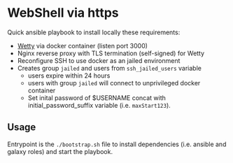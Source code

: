 # WebShell via https
Quick ansible playbook to install locally these requirements:
- [Wetty](https://github.com/butlerx/wetty) via docker container (listen port 3000)
- Nginx reverse proxy with TLS termination (self-signed) for Wetty
- Reconfigure SSH to use docker as an jailed environment
- Creates group `jailed` and users from `ssh_jailed_users` variable
    - users expire within 24 hours
    - users with group `jailed` will connect to unprivileged docker container
    - Set inital password of $USERNAME concat with initial_password_suffix variable (i.e. `maxStart123`).

## Usage
Entrypoint is the `./bootstrap.sh` file to install dependencies (i.e. ansible and galaxy roles) and start the playbook.